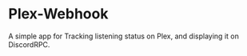 # Plex-Webhook
A simple app for Tracking listening status on Plex, and displaying it on DiscordRPC.
